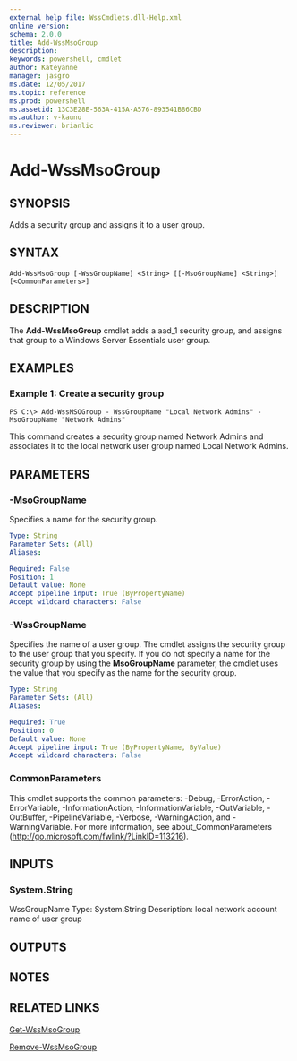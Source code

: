 ```yaml
---
external help file: WssCmdlets.dll-Help.xml
online version: 
schema: 2.0.0
title: Add-WssMsoGroup
description: 
keywords: powershell, cmdlet
author: Kateyanne
manager: jasgro
ms.date: 12/05/2017
ms.topic: reference
ms.prod: powershell
ms.assetid: 13C3E28E-563A-415A-A576-893541B86CBD
ms.author: v-kaunu
ms.reviewer: brianlic
---
```


# Add-WssMsoGroup

## SYNOPSIS
Adds a security group and assigns it to a user group.

## SYNTAX

```
Add-WssMsoGroup [-WssGroupName] <String> [[-MsoGroupName] <String>] [<CommonParameters>]
```

## DESCRIPTION
The **Add-WssMsoGroup** cmdlet adds a aad_1 security group, and assigns that group to a Windows Server Essentials user group.

## EXAMPLES

### Example 1: Create a security group
```
PS C:\> Add-WssMSOGroup - WssGroupName "Local Network Admins" -MsoGroupName "Network Admins"
```

This command creates a security group named Network Admins and associates it to the local network user group named Local Network Admins.

## PARAMETERS

### -MsoGroupName
Specifies a name for the security group.

```yaml
Type: String
Parameter Sets: (All)
Aliases: 

Required: False
Position: 1
Default value: None
Accept pipeline input: True (ByPropertyName)
Accept wildcard characters: False
```

### -WssGroupName
Specifies the name of a user group.
The cmdlet assigns the security group to the user group that you specify.
If you do not specify a name for the security group by using the **MsoGroupName** parameter, the cmdlet uses the value that you specify as the name for the security group.

```yaml
Type: String
Parameter Sets: (All)
Aliases: 

Required: True
Position: 0
Default value: None
Accept pipeline input: True (ByPropertyName, ByValue)
Accept wildcard characters: False
```

### CommonParameters
This cmdlet supports the common parameters: -Debug, -ErrorAction, -ErrorVariable, -InformationAction, -InformationVariable, -OutVariable, -OutBuffer, -PipelineVariable, -Verbose, -WarningAction, and -WarningVariable. For more information, see about_CommonParameters (http://go.microsoft.com/fwlink/?LinkID=113216).

## INPUTS

### System.String
WssGroupName
Type: System.String
Description: local network account name of user group

## OUTPUTS

## NOTES

## RELATED LINKS

[Get-WssMsoGroup](./Get-WssMsoGroup.md)

[Remove-WssMsoGroup](./Remove-WssMsoGroup.md)

